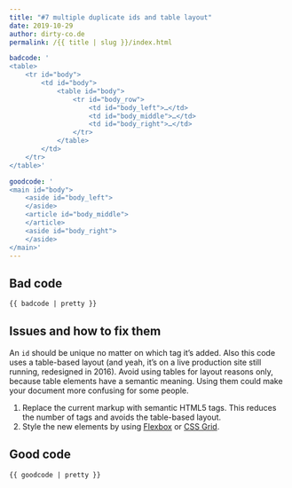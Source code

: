 ```yaml
---
title: "#7 multiple duplicate ids and table layout"
date: 2019-10-29
author: dirty-co.de
permalink: /{{ title | slug }}/index.html

badcode: '
<table>
	<tr id="body">
		<td id="body">
			<table id="body">
				<tr id="body_row">
					<td id="body_left">…</td>
					<td id="body_middle">…</td>
					<td id="body_right">…</td>
				</tr>
			</table>
		</td>
	</tr>
</table>'

goodcode: '
<main id="body">
	<aside id="body_left">
	</aside>
	<article id="body_middle">
	</article>
	<aside id="body_right">
	</aside>
</main>'
---
```


<div class="section bad">

## Bad code

```html
{{ badcode | pretty }}
```

</div>

<div class="section" id="issues">

## Issues and how to fix them

An `id` should be unique no matter on which tag it’s added. Also this code uses a table-based layout (and yeah, it’s on a live production site still running, redesigned in 2016). Avoid using tables for layout reasons only, because table elements have a semantic meaning. Using them could make your document more confusing for some people.

1. Replace the current markup with semantic HTML5 tags. This reduces the number of tags and avoids the table-based layout.
2. Style the new elements by using [Flexbox](https://developer.mozilla.org/en-US/docs/Web/CSS/CSS_Flexible_Box_Layout/Basic_Concepts_of_Flexbox) or [CSS Grid](https://developer.mozilla.org/en-US/docs/Web/CSS/CSS_Grid_Layout).

</div>

<div class="section">

## Good code

```html
{{ goodcode | pretty }}
```

</div>
